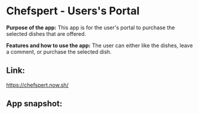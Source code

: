 # Chefspert - Users's Portal

**Purpose of the app:**
This app is for the user's portal to purchase the selected dishes that are offered.


**Features and how to use the app:**
The user can either like the dishes, leave a comment, or purchase the selected dish.

## Link: 
https://chefspert.now.sh/

## App snapshot: 
![]()
